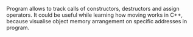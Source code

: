 Program allows to track calls of constructors, destructors and assign operators.
It could be useful while learning how moving works in C++, because visualise object memory arrangement on specific addresses in program.
